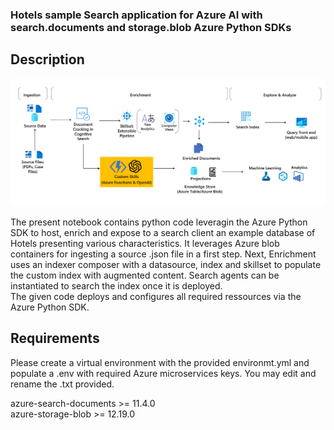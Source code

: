 ### Hotels sample Search application for Azure AI with search.documents and storage.blob Azure Python SDKs

## Description

![schema](skills-archi.png)

The present notebook contains python code leveragin the Azure Python SDK to host, enrich and expose to a search client an example database of Hotels presenting various characteristics.   It leverages Azure blob containers for ingesting a source .json file in a first step. Next, Enrichment uses an indexer composer with a datasource, index and skillset to populate the custom index with augmented content. Search agents can be instantiated to search the index once it is deployed.  
The given code deploys and configures all required ressources via the Azure Python SDK.  

## Requirements

Please create a virtual environment with the provided environmt.yml and populate a .env with required Azure microservices keys. You may edit and rename the .txt provided.

azure-search-documents >= 11.4.0  
azure-storage-blob >= 12.19.0  